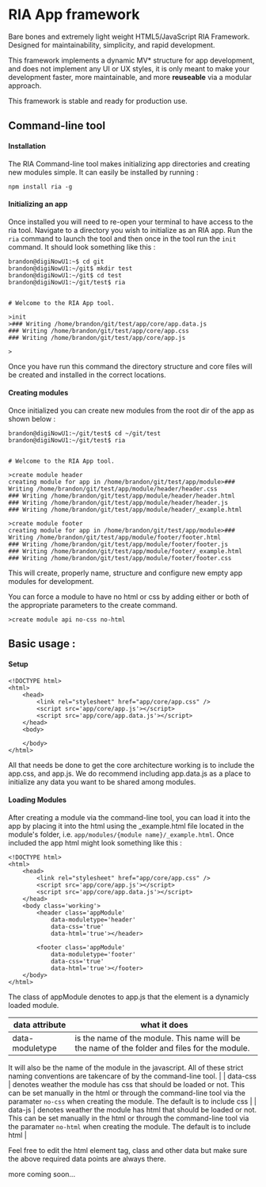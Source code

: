 RIA App framework
=================

Bare bones and extremely light weight HTML5/JavaScript RIA Framework. Designed for maintainability, simplicity, and rapid development.

This framework implements a dynamic MV* structure for app development, and does not implement any UI or UX styles, it is only meant to make your 
development faster, more maintainable, and more **reuseable** via a modular approach.

This framework is stable and ready for production use.  

## Command-line tool
#### Installation
The RIA Command-line tool makes initializing app directories and creating new modules simple. It can easily be installed by running :

` npm install ria -g `

#### Initializing an app
Once installed you will need to re-open your terminal to have access to the ria tool. Navigate to a directory you wish to initialize as an RIA app.
Run the ` ria ` command to launch the tool and then once in the tool run the ` init ` command. It should look something like this :

    brandon@digiNowU1:~$ cd git
    brandon@digiNowU1:~/git$ mkdir test
    brandon@digiNowU1:~/git$ cd test
    brandon@digiNowU1:~/git/test$ ria
    
    
    # Welcome to the RIA App tool.
    
    >init
    >### Writing /home/brandon/git/test/app/core/app.data.js
    ### Writing /home/brandon/git/test/app/core/app.css
    ### Writing /home/brandon/git/test/app/core/app.js
    
    >
    
Once you have run this command the directory structure and core files will be created and installed in the correct locations.

#### Creating modules
Once initialized you can create new modules from the root dir of the app as shown below :

    brandon@digiNowU1:~/git/test$ cd ~/git/test
    brandon@digiNowU1:~/git/test$ ria
    
    
    # Welcome to the RIA App tool.
    
    >create module header
    creating module for app in /home/brandon/git/test/app/module>### Writing /home/brandon/git/test/app/module/header/header.css
    ### Writing /home/brandon/git/test/app/module/header/header.html
    ### Writing /home/brandon/git/test/app/module/header/header.js
    ### Writing /home/brandon/git/test/app/module/header/_example.html
    
    >create module footer
    creating module for app in /home/brandon/git/test/app/module>### Writing /home/brandon/git/test/app/module/footer/footer.html
    ### Writing /home/brandon/git/test/app/module/footer/footer.js
    ### Writing /home/brandon/git/test/app/module/footer/_example.html
    ### Writing /home/brandon/git/test/app/module/footer/footer.css

This will create, properly name, structure and configure new empty app modules for development.

You can force a module to have no html or css by adding either or both of the appropriate parameters to the create command.

    >create module api no-css no-html


## Basic usage :
#### Setup

    <!DOCTYPE html>
    <html>
        <head>
            <link rel="stylesheet" href="app/core/app.css" />
            <script src='app/core/app.js'></script>
            <script src='app/core/app.data.js'></script>
        </head>
        <body>
            
        </body>
    </html>

All that needs be done to get the core architecture working is to include the app.css, and app.js. We do recommend including app.data.js as a place to 
initialize any data you want to be shared among modules.

#### Loading Modules
After creating a module via the command-line tool, you can load it into the app by placing it into the html using the _example.html file located in the 
module's  folder, i.e. ` app/modules/{module name}/_example.html `. Once included the app html might look something like this :

    <!DOCTYPE html>
    <html>
        <head>
            <link rel="stylesheet" href="app/core/app.css" />
            <script src='app/core/app.js'></script>
            <script src='app/core/app.data.js'></script>
        </head>
        <body class='working'>
            <header class='appModule' 
                data-moduletype='header'
                data-css='true' 
                data-html='true'></header>
            
            <footer class='appModule' 
                data-moduletype='footer' 
                data-css='true' 
                data-html='true'></footer>
        </body>
    </html>

The class of appModule denotes to app.js that the element is a dynamicly loaded module. 

| data attribute | what it does |
|----------------|--------------|
| data-moduletype| is the name of the module. This name will be the name of the  folder and files for the module. 
It will also be the name of the module in the javascript. All of these strict naming conventions are takencare of by the
command-line tool. |
| data-css       | denotes weather the module has css that should be loaded or not. This can be set manually in the html or through the command-line tool via
the paramater ` no-css ` when creating the module. The default is to include css |
| data-js        | denotes weather the module has html that should be loaded or not. This can be set manually in the html or through the command-line tool 
via the paramater ` no-html ` when creating the module. The default is to include html |

Feel free to edit the html element tag, class and other data but make sure the above required data points are always there.

more coming soon...

